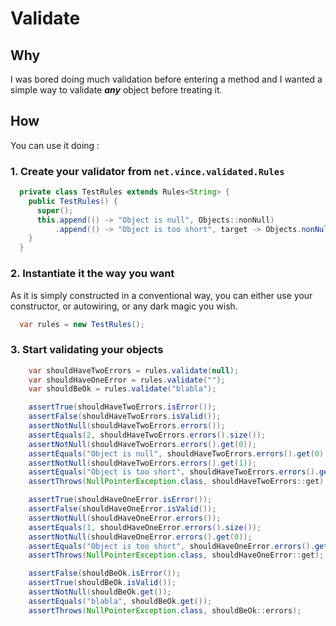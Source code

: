 # Validate

## Why

I was bored doing much validation before entering a method and I wanted
a simple way to validate ***any*** object before treating it.

## How

You can use it doing :

### 1. Create your validator from `net.vince.validated.Rules`

```java
  private class TestRules extends Rules<String> {
    public TestRules() {
      super();
      this.append(() -> "Object is null", Objects::nonNull)
          .append(() -> "Object is too short", target -> Objects.nonNull(target) && target.length() > 2);
    }
  }
```

### 2. Instantiate it the way you want

As it is simply constructed in a conventional way, you can either use your
constructor, or autowiring, or any dark magic you wish.

```java
  var rules = new TestRules();
```

### 3. Start validating your objects

```java
    var shouldHaveTwoErrors = rules.validate(null);
    var shouldHaveOneError = rules.validate("");
    var shouldBeOk = rules.validate("blabla");

    assertTrue(shouldHaveTwoErrors.isError());
    assertFalse(shouldHaveTwoErrors.isValid());
    assertNotNull(shouldHaveTwoErrors.errors());
    assertEquals(2, shouldHaveTwoErrors.errors().size());
    assertNotNull(shouldHaveTwoErrors.errors().get(0));
    assertEquals("Object is null", shouldHaveTwoErrors.errors().get(0).message());
    assertNotNull(shouldHaveTwoErrors.errors().get(1));
    assertEquals("Object is too short", shouldHaveTwoErrors.errors().get(1).message());
    assertThrows(NullPointerException.class, shouldHaveTwoErrors::get);

    assertTrue(shouldHaveOneError.isError());
    assertFalse(shouldHaveOneError.isValid());
    assertNotNull(shouldHaveOneError.errors());
    assertEquals(1, shouldHaveOneError.errors().size());
    assertNotNull(shouldHaveOneError.errors().get(0));
    assertEquals("Object is too short", shouldHaveOneError.errors().get(0).message());
    assertThrows(NullPointerException.class, shouldHaveOneError::get);

    assertFalse(shouldBeOk.isError());
    assertTrue(shouldBeOk.isValid());
    assertNotNull(shouldBeOk.get());
    assertEquals("blabla", shouldBeOk.get());
    assertThrows(NullPointerException.class, shouldBeOk::errors);
```
